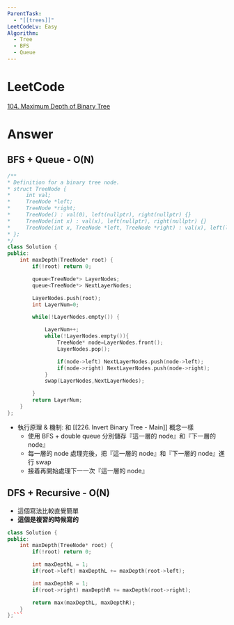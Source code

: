```yaml
---
ParentTask:
  - "[[trees]]"
LeetCodeLv: Easy
Algorithm:
  - Tree
  - BFS
  - Queue
---
```


# LeetCode
[104. Maximum Depth of Binary Tree](https://leetcode.com/problems/maximum-depth-of-binary-tree/)

# Answer
## BFS + Queue - O(N)
```Cpp
/**
* Definition for a binary tree node.
* struct TreeNode {
*     int val;
*     TreeNode *left;
*     TreeNode *right;
*     TreeNode() : val(0), left(nullptr), right(nullptr) {}
*     TreeNode(int x) : val(x), left(nullptr), right(nullptr) {}
*     TreeNode(int x, TreeNode *left, TreeNode *right) : val(x), left(left), right(right) {}
* };
*/
class Solution {
public:
	int maxDepth(TreeNode* root) {
		if(!root) return 0;

		queue<TreeNode*> LayerNodes;
		queue<TreeNode*> NextLayerNodes;

		LayerNodes.push(root);
		int LayerNum=0;

		while(!LayerNodes.empty()) {

			LayerNum++;
			while(!LayerNodes.empty()){
				TreeNode* node=LayerNodes.front();
				LayerNodes.pop();

				if(node->left) NextLayerNodes.push(node->left);
				if(node->right) NextLayerNodes.push(node->right);
			}
			swap(LayerNodes,NextLayerNodes);

		}
		return LayerNum;
	}
};
``` 
- 執行原理 & 機制: 和 [[226. Invert Binary Tree - Main]] 概念一樣
	- 使用 BFS + double queue 分別儲存『這一層的 node』和『下一層的 node』
	- 每一層的 node 處理完後，把『這一層的 node』和『下一層的 node』進行 swap
	- 接着再開始處理下一一次『這一層的 node』

## DFS + Recursive - O(N)
- 這個寫法比較直覺簡單
- **這個是複習的時候寫的**
```Cpp
class Solution {
public:
    int maxDepth(TreeNode* root) {
        if(!root) return 0;

        int maxDepthL = 1;
        if(root->left) maxDepthL += maxDepth(root->left);

        int maxDepthR = 1;
        if(root->right) maxDepthR += maxDepth(root->right);

        return max(maxDepthL, maxDepthR);
    }
};```